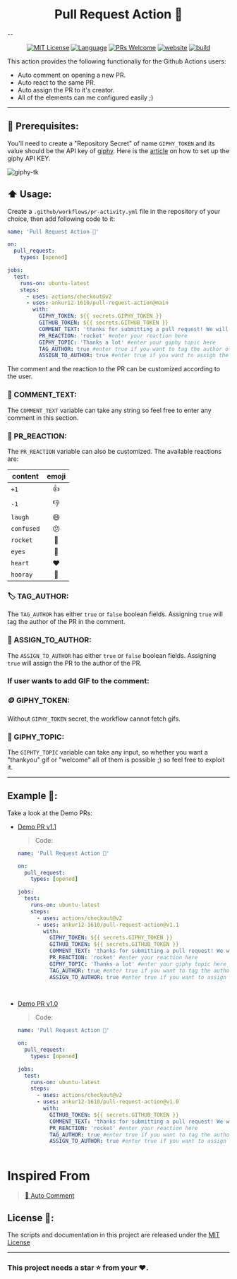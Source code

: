 <h1 align="center">Pull Request Action 🚀</h1>

--

<p align="center">
  <a href="/wow-actions/auto-comment/blob/master/LICENSE"><img alt="MIT License" src="https://img.shields.io/github/license/ankur12-1610/pull-request-action?style=flat-square"></a>
  <a href="https://www.typescriptlang.org" rel="nofollow"><img alt="Language" src="https://img.shields.io/badge/language-TypeScript-blue.svg?style=flat-square"></a>
  <a href="https://github.com/ankur12-1610/pull-request-action/pulls"><img alt="PRs Welcome" src="https://img.shields.io/badge/PRs-Welcome-brightgreen.svg?style=flat-square" ></a>
  <a href="https://github.com/marketplace/actions/pull-request-action" rel="nofollow"><img alt="website" src="https://img.shields.io/static/v1?label=&labelColor=505050&message=Marketplace&color=0076D6&style=flat-square&logo=google-chrome&logoColor=0076D6" ></a>
  <a href="https://github.com/ankur12-1610/pull-request-action/workflows/release.yml"><img alt="build" src="https://img.shields.io/github/workflow/status/wow-actions/auto-comment/Release/master?logo=github&style=flat-square" ></a>
</p>

This action provides the following functionaliy for the Github Actions users:

- Auto comment on opening a new PR.
- Auto react to the same PR.
- Auto assign the PR to it's creator.
- All of the elements can me configured easily ;)

---

## 📝 Prerequisites:
You'll need to create a "Repository Secret" of name `GIPHY_TOKEN` and its value should be the API key of [giphy](https://giphy.com/). Here is the [article](https://support.giphy.com/hc/en-us/articles/360020283431-Request-A-GIPHY-API-Key) on how to set up the giphy API KEY.

![giphy-tk](https://user-images.githubusercontent.com/76884959/147668001-4856c7f5-fe79-4ae8-a01d-fb9f1edef88f.png)


## :arrow_up: Usage:
Create a `.github/workflows/pr-activity.yml` file in the repository of your choice, then add following code to it:
```yaml
name: 'Pull Request Action 🚀'

on: 
  pull_request:
    types: [opened]

jobs:
  test:
    runs-on: ubuntu-latest
    steps:
      - uses: actions/checkout@v2
      - uses: ankur12-1610/pull-request-action@main
        with:
          GIPHY_TOKEN: ${{ secrets.GIPHY_TOKEN }}
          GITHUB_TOKEN: ${{ secrets.GITHUB_TOKEN }}
          COMMENT_TEXT: 'thanks for submitting a pull request! We will try to review it as soon as we can :)'  #enter your custom comment in the content variable
          PR_REACTION: 'rocket' #enter your reaction here
          GIPHY_TOPIC: 'Thanks a lot' #enter your giphy topic here
          TAG_AUTHOR: true #enter true if you want to tag the author of the pull request
          ASSIGN_TO_AUTHOR: true #enter true if you want to assign the pull request to the author of the pull request
```
The comment and the reaction to the PR can be customized according to the user.
###  💬 COMMENT_TEXT:
The `COMMENT_TEXT` variable can take any string so feel free to enter any comment in this section.

### 🚀 PR_REACTION:
The `PR_REACTION` variable can also be customized. The available reactions are:

| content    | emoji |
| ---------- | :-----: |
| `+1`       | 👍    |
| `-1`       | 👎    |
| `laugh`    | 😄    |
| `confused` | 😕    |
| `rocket`   | 🚀    |
| `eyes`     | 👀    |
| `heart`    | ❤️    |
| `hooray`   | 🎉    |

### 🏷️ TAG_AUTHOR:
The `TAG_AUTHOR` has either `true` or `false` boolean fields. Assigning `true` will tag the author of the PR in the comment.

### 🏁 ASSIGN_TO_AUTHOR:
The `ASSIGN_TO_AUTHOR` has either `true` or `false` boolean fields. Assigning `true` will assign the PR to the author of the PR.

### If user wants to add GIF to the comment:
### 🪙 GIPHY_TOKEN:
Without `GIPHY_TOKEN` secret, the workflow cannot fetch gifs.

### 📍 GIPHY_TOPIC:
The `GIPHTY_TOPIC` variable can take any input, so whether you want a "thankyou" gif or "welcome" all of them is possible ;) so feel free to exploit it.

---

##  Example 🍠:
Take a look at the Demo PRs:
- [Demo PR v1.1](https://github.com/ankur12-1610/pull-request-action/pull/40)
  >Code:
  ```yaml
  name: 'Pull Request Action 🚀'

  on: 
    pull_request:
      types: [opened]

  jobs:
    test:
      runs-on: ubuntu-latest
      steps:
        - uses: actions/checkout@v2
        - uses: ankur12-1610/pull-request-action@v1.1
          with:
            GIPHY_TOKEN: ${{ secrets.GIPHY_TOKEN }}
            GITHUB_TOKEN: ${{ secrets.GITHUB_TOKEN }}
            COMMENT_TEXT: 'thanks for submitting a pull request! We will try to review it as soon as we can :)'  #enter your custom comment in the content variable
            PR_REACTION: 'rocket' #enter your reaction here
            GIPHY_TOPIC: 'Thanks a lot' #enter your giphy topic here
            TAG_AUTHOR: true #enter true if you want to tag the author of the pull request
            ASSIGN_TO_AUTHOR: true #enter true if you want to assign the pull request to the author of the pull request
 
   
  ```
  
- [Demo PR v1.0](https://github.com/ankur12-1610/pull-request-action/pull/10)
  >Code:
  ```yaml
  name: 'Pull Request Action 🚀'

  on: 
    pull_request:
      types: [opened]

  jobs:
    test:
      runs-on: ubuntu-latest
      steps:
        - uses: actions/checkout@v2
        - uses: ankur12-1610/pull-request-action@v1.0
          with:
            GITHUB_TOKEN: ${{ secrets.GITHUB_TOKEN }}
            COMMENT_TEXT: 'thanks for submitting a pull request! We will try to review it as soon as we can :)'  #enter your custom comment in the content variable
            PR_REACTION: 'rocket' #enter your reaction here
            TAG_AUTHOR: true #enter true if you want to tag the author of the pull request
            ASSIGN_TO_AUTHOR: true #enter true if you want to assign the pull request to the author of the pull request
   
  ```

# Inspired From

> [:speech_balloon: Auto Comment](https://github.com/wow-actions/auto-comment)


##  License 🔖:

The scripts and documentation in this project are released under the [MIT License](LICENSE)

---

### This project needs a **star** ⭐ from your ♥.
